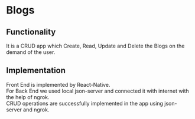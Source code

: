 # Blogs

## Functionality
It is a CRUD app which Create, Read, Update and Delete the Blogs on the demand of the user.

## Implementation

Front End is implemented by React-Native.
\
For Back End we used local json-server and connected it with internet with the help of ngrok.
\
CRUD operations are successfully implemented in the app using json-server and ngrok.
